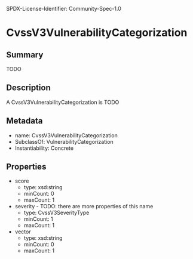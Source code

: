 SPDX-License-Identifier: Community-Spec-1.0

# CvssV3VulnerabilityCategorization

## Summary

TODO

## Description

A CvssV3VulnerabilityCategorization is TODO

## Metadata

- name: CvssV3VulnerabilityCategorization
- SubclassOf: VulnerabilityCategorization
- Instantiability: Concrete

## Properties

- score
  - type: xsd:string
  - minCount: 0
  - maxCount: 1
- severity - TODO: there are more properties of this name
  - type: CvssV3SeverityType
  - minCount: 1
  - maxCount: 1
- vector
  - type: xsd:string
  - minCount: 0
  - maxCount: 1


